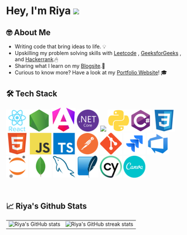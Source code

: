 <h1>Hey, I'm Riya <img src="https://raw.githubusercontent.com/MartinHeinz/MartinHeinz/master/wave.gif" width="30px"> </h1>
<h2>🤓 About Me</h2>

- Writing code that bring ideas to life. 💡
- Upskilling my problem solving skills with [Leetcode](https://leetcode.com/riyasharma24/) , [GeeksforGeeks](https://www.geeksforgeeks.org/user/theriyasharma24/) , and [Hackerrank](https://www.hackerrank.com/theriyasharma24?hr_r=1).🖱
- Sharing what I learn on my [Blogsite](https://medium.com/@theriyasharma24).📜
- Curious to know more? Have a look at my [Portfolio Website](https://riya-sharma-portfolio.netlify.app/#/home)! 🎓

<h2>🛠 Tech Stack</h2>

<img src="https://github.com/devicons/devicon/blob/master/icons/react/react-original-wordmark.svg" width=60><img src="https://github.com/devicons/devicon/blob/master/icons/nodejs/nodejs-original.svg" width=60> <img src="https://github.com/devicons/devicon/blob/master/icons/angular/angular-original.svg" width=65> <img src="https://github.com/devicons/devicon/blob/master/icons/dotnetcore/dotnetcore-original.svg" width=60>  <img src="https://cdn.iconscout.com/icon/free/png-64/django-1-282754.png" width=60 color="white"> <img src="https://github.com/devicons/devicon/blob/master/icons/python/python-plain.svg" width=60><img src="https://github.com/devicons/devicon/blob/master/icons/csharp/csharp-original.svg" width=60> <img src="https://github.com/devicons/devicon/blob/master/icons/css3/css3-original.svg" width=60> <img src="https://github.com/devicons/devicon/blob/master/icons/html5/html5-original.svg" width=60> <img src="https://github.com/devicons/devicon/blob/master/icons/javascript/javascript-original.svg" width=60> <img src="https://github.com/devicons/devicon/blob/master/icons/typescript/typescript-original.svg" alt="Typescript" width=60> <img src="https://github.com/devicons/devicon/blob/master/icons/postman/postman-original.svg" width=60>  <img src="https://github.com/devicons/devicon/blob/master/icons/git/git-original.svg" width=60> <img src="https://github.com/devicons/devicon/blob/master/icons/jira/jira-original.svg" width=60> <img src="https://github.com/devicons/devicon/blob/master/icons/azuredevops/azuredevops-original.svg" width=60> <img src="https://github.com/devicons/devicon/blob/master/icons/jupyter/jupyter-original.svg" width=60> <img src="https://github.com/devicons/devicon/blob/master/icons/mongodb/mongodb-original.svg" width=60> <img src="https://github.com/devicons/devicon/blob/master/icons/mysql/mysql-original.svg" width=60> <img src="https://github.com/devicons/devicon/blob/master/icons/sqlite/sqlite-original.svg" width=60> <img src="https://github.com/devicons/devicon/blob/master/icons/cypressio/cypressio-original.svg" width=60>
<img src="https://github.com/devicons/devicon/blob/master/icons/canva/canva-original.svg" width=60> 



<!-- Profile View Couter -->
<img src="https://komarev.com/ghpvc/?username=theriyasharma24&style=flat-square&color=blue" alt=""/>


<!-- Github Profile Stats -->

<h2>📈 Riya's Github Stats</h2> 
<!-- <table>
  <tr>
    <td><img src="https://github-readme-stats.vercel.app/api?username=theriyasharma24&show_icons=true&hide=&count_private=true&theme=dark&locale=en" alt="theriyasharma24" /></td>
    <td><img src="https://github-readme-stats.vercel.app/api/top-langs?username=theriyasharma24&show_icons=true&theme=dark&locale=en&layout=compact" alt="theriyasharma24" /></td>
  </tr>
</table> -->
<table>
  <tr>
    <td>
      <img src="https://github-readme-stats.vercel.app/api?username=theriyasharma24&rank_icon=percentile&theme=dark&hide=contribs" 
           alt="Riya's GitHub stats" height="200" />
    </td>
    <td>
     <img src ="https://nirzak-streak-stats.vercel.app/?user=theriyasharma24&theme=dark"
           alt="Riya's GitHub streak stats"  height="200" />
    </td>
  </tr>
</table>
<!--     <img src="https://github-readme-stats.vercel.app/api?username=theriyasharma24&show_icons=true&theme=dark&hide_border=true&count_private=true" alt="theriyasharma24's Stats" height="165"/> -->

 









